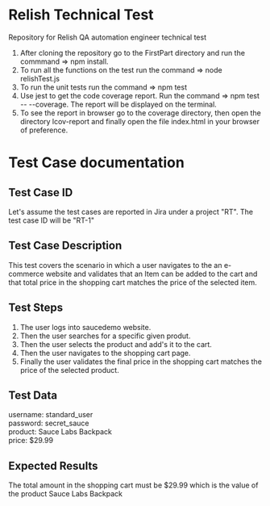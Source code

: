 # Relish Technical Test
Repository for Relish QA automation engineer technical test

1. After cloning the repository go to the FirstPart directory and run the commmand => npm install.
2. To run all the functions on the test run the command => node relishTest.js
3. To run the unit tests run the command => npm test
4. Use jest to get the code coverage report. Run the command => npm test -- --coverage. The report will be displayed on the terminal. 
5. To see the report in browser go to the coverage directory, then open the directory lcov-report and finally open the file index.html in your browser of preference. 

#  Test Case documentation

## Test Case ID
Let's assume the test cases are reported in Jira under a project "RT". 
The test case ID will be "RT-1"

## Test Case Description
This test covers the scenario in which a user navigates to the an e-commerce website and validates that an Item can be added to the cart and that total price in the shopping cart matches the price of the selected item. 

## Test Steps
1. The user logs into saucedemo website.
2. Then the user searches for a specific given produt. 
3. Then the user selects the product and add's it to the cart.
4. Then the user navigates to the shopping cart page.
5. Finally the user validates the final price in the shopping cart matches the price of the selected product. 

## Test Data
username: standard_user  
password: secret_sauce  
product: Sauce Labs Backpack  
price: $29.99

## Expected Results
The total amount in the shopping cart must be $29.99 which is the value of the product Sauce Labs Backpack